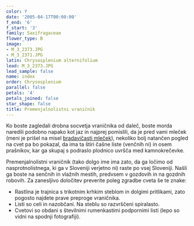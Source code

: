 ```yaml
---
color: Y
date: '2005-04-17T00:00:00'
f_end: '6'
f_start: '3'
family: Saxifragaceae
flower_type: B
image:
- M_3_2373.JPG
- M_3_2371.JPG
latin: Chrysosplenium alternifolium
lead: M_3_2373.JPG
lead_sample: false
name: index
order: Chrysosplenium
parallel: false
petals: '4'
petals_joined: false
star_shape: false
title: Premenjalnolistni vraničnik
---
```

Ko boste zagledali drobna socvetja vraničnika od daleč, boste morda naredili podobno napako kot jaz in najprej pomislili, da je pred vami mleček (meni je prišel na misel [bradavičasti mleček](../../Euphorbiaceae/EuphorbiaVerrucosa(BradavicastiMlecek)/si_EuphorbiaVerrucosa(BradavicastiMlecek).asp)), nekoliko bolj natančen pogled na cvet pa bo pokazal, da ima ta štiri čašne liste (venčnih ni) in osem prašnikov, kar ga skupaj s podraslo plodnico uvršča med kamnokrečevke.

Premenjalnolistni vraničnik (tako dolgo ime ima zato, da ga ločimo od nasprotnolistnega, ki ga v Sloveniji verjetno ni) raste po vsej Sloveniji. Našli ga boste na senčnih in vlažnih mestih, predvsem v gozdovih in na gozdnih robovih. Za zanesljivo določitev preverite poleg zgradbe cveta še te znake:

-   Rastlina je trajnica s trikotnim krhkim steblom in dolgimi pritlikami, zato pogosto najdete prave preproge vraničnika.
-   Listi so celi in nazobčani. Na steblu so razvrščeni spiralasto.
-   Cvetovi so obdani s številnimi rumenkastimi podpornimi listi (lepo so vidni na spodnji fotografiji).
